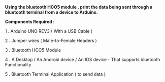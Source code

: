 **Using the bluetooth HCO5 module , print the data being sent through a bluetooth terminal from a device to Arduino.**

**Components Required :**

1 . Arduino UNO REV3 ( With a USB Cable )

2 . Jumper wires  ( Male-to-Female Headers )

3 . Bluetooth HCO5 Module

4 . A Desktop / An Android device / An IOS device  -  That supports bluetooth Functionality

5 . Bluetooth Terminal Application ( to send data ) 
